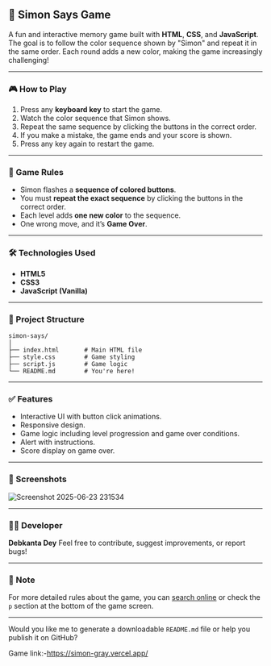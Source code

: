 

## 🧠 Simon Says Game

A fun and interactive memory game built with **HTML**, **CSS**, and **JavaScript**. The goal is to follow the color sequence shown by "Simon" and repeat it in the same order. Each round adds a new color, making the game increasingly challenging!

---

### 🎮 How to Play

1. Press any **keyboard key** to start the game.
2. Watch the color sequence that Simon shows.
3. Repeat the same sequence by clicking the buttons in the correct order.
4. If you make a mistake, the game ends and your score is shown.
5. Press any key again to restart the game.

---

### 🧩 Game Rules

* Simon flashes a **sequence of colored buttons**.
* You must **repeat the exact sequence** by clicking the buttons in the correct order.
* Each level adds **one new color** to the sequence.
* One wrong move, and it’s **Game Over**.

---

### 🛠️ Technologies Used

* **HTML5**
* **CSS3**
* **JavaScript (Vanilla)**

---

### 📂 Project Structure

```
simon-says/
│
├── index.html       # Main HTML file
├── style.css        # Game styling
├── script.js        # Game logic
└── README.md        # You're here!
```

---

### ✅ Features

* Interactive UI with button click animations.
* Responsive design.
* Game logic including level progression and game over conditions.
* Alert with instructions.
* Score display on game over.

---

### 📸 Screenshots

![Screenshot 2025-06-23 231534](https://github.com/user-attachments/assets/9ed1635e-7638-43f4-9a1f-1d48628f6e58)



---

### 👨‍💻 Developer

**Debkanta Dey**
Feel free to contribute, suggest improvements, or report bugs!

---

### 📌 Note

For more detailed rules about the game, you can [search online](https://www.google.com/search?q=simon+says+game+rules) or check the `p` section at the bottom of the game screen.

---

Would you like me to generate a downloadable `README.md` file or help you publish it on GitHub?


Game link:-https://simon-gray.vercel.app/
